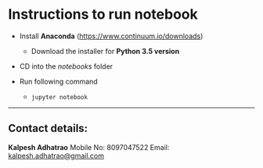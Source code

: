 # Instructions to run notebook

- Install **Anaconda** (https://www.continuum.io/downloads)

  - Download the installer for **Python 3.5 version**

- CD into the *notebooks* folder

- Run following command

  - `jupyter notebook`

---

## Contact details:

**Kalpesh Adhatrao**
Mobile No: 8097047522
Email: kalpesh.adhatrao@gmail.com
